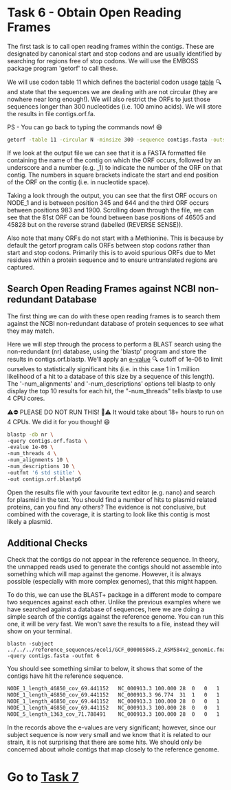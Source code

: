 # Task 6 - Obtain Open Reading Frames
The first task is to call open reading frames within the contigs. These are designated by canonical start and stop codons and are usually identified by searching for regions free of stop codons. We will use the EMBOSS package program 'getorf' to call these.

We will use codon table 11 which defines the bacterial codon usage [table](https://www.ncbi.nlm.nih.gov/Taxonomy/Utils/wprintgc.cgi) :mag: and state that the sequences we are dealing with are not circular (they are nowhere near long enough!). We will also restrict the ORFs to just those sequences longer than 300 nucleotides (i.e. 100 amino acids). We will store the results in file contigs.orf.fa.

PS - You can go back to typing the commands now! :smile:
```bash
getorf -table 11 -circular N -minsize 300 -sequence contigs.fasta -outseq contigs.orf.fasta
```

If we look at the output file we can see that it is a FASTA formatted file containing the name of the contig on which the ORF occurs, followed by an underscore and a number (e.g. _1) to indicate the number of the ORF on that contig. The numbers in square brackets indicate the start and end position of the ORF on the contig (i.e. in nucleotide space).

Taking a look through the output, you can see that the first ORF occurs on NODE_1 and is between position 345 and 644 and the third ORF occurs between positions 983 and 1900. Scrolling down through the file, we can see that the 81st ORF can be found between base positions of 46505 and 45828 but on the reverse strand (labelled (REVERSE SENSE)).

Also note that many ORFs do not start with a Methionine. This is because by default the getorf program calls ORFs between stop codons rather than start and stop codons. Primarily this is to avoid spurious ORFs due to Met residues within a protein sequence and to ensure untranslated regions are captured.

## Search Open Reading Frames against NCBI non-redundant Database
The first thing we can do with these open reading frames is to search them against the NCBI non-redundant database of protein sequences to see what they may match.

Here we will step through the process to perform a BLAST search using the non-redundant (nr) database, using the 'blastp' program and store the results in contigs.orf.blastp. We'll apply an [e-value](http://www.ncbi.nlm.nih.gov/BLAST/tutorial/Altschul-1.html) :mag: cutoff of 1e-06 to limit ourselves to statistically significant hits (i.e. in this case 1 in 1 million likelihood of a hit to a database of this size by a sequence of this length). The '-num_alignments' and '-num_descriptions' options tell blastp to only display the top 10 results for each hit, the "-num_threads" tells blastp to use 4 CPU cores.

:warning::no_entry: PLEASE DO NOT RUN THIS! :no_entry_sign::warning: It would take about 18+ hours to run on 4 CPUs. We did it for you though! :smile:
```bash
blastp -db nr \
-query contigs.orf.fasta \
-evalue 1e-06 \
-num_threads 4 \
-num_alignments 10 \
-num_descriptions 10 \
-outfmt '6 std stitle' \
-out contigs.orf.blastp6
```

Open the results file with your favourite text editor (e.g. nano) and search for plasmid in the text. You should find a number of hits to plasmid related proteins, can you find any others? The evidence is not conclusive, but combined with the coverage, it is starting to look like this contig is most likely a plasmid.

## Additional Checks
Check that the contigs do not appear in the reference sequence. In theory, the unmapped reads used to generate the contigs should not assemble into something which will map against the genome. However, it is always possible (especially with more complex genomes), that this might happen.

To do this, we can use the BLAST+ package in a different mode to compare two sequences against each other. Unlike the previous examples where we have searched against a database of sequences, here we are doing a simple search of the contigs against the reference genome. You can run this one, it will be very fast. We won't save the results to a file, instead they will show on your terminal.
```
blastn -subject ../../../reference_sequences/ecoli/GCF_000005845.2_ASM584v2_genomic.fna -query contigs.fasta -outfmt 6
```

You should see something similar to below, it shows that some of the contigs have hit the reference sequence.
```bash
NODE_1_length_46850_cov_69.441152	NC_000913.3	100.000	28	0	0	1	28	392940	392967	2.72e-05	52.8
NODE_1_length_46850_cov_69.441152	NC_000913.3	96.774	31	1	0	1	31	566803	566773	2.72e-05	52.8
NODE_1_length_46850_cov_69.441152	NC_000913.3	100.000	28	0	0	1	28	1095476	1095503	2.72e-05	52.8
NODE_1_length_46850_cov_69.441152	NC_000913.3	100.000	28	0	0	1	28	2170197	2170170	2.72e-05	52.8
NODE_5_length_1363_cov_71.788491	NC_000913.3	100.000	28	0	0	1	28	4499486	4499513	7.79e-07	52.8
```

In the records above the e-values are very significant; however, since our subject sequence is now very small and we know that it is related to our strain, it is not surprising that there are some hits. We should only be concerned about whole contigs that map closely to the reference genome.

# Go to [Task 7](https://github.com/guyleonard/genomics_adventure/blob/release/chapter_3/task_7.md)


